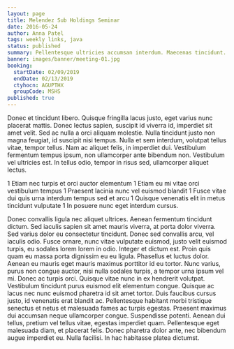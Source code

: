 ```yaml
---
layout: page
title: Melendez Sub Holdings Seminar
date: 2016-05-24
author: Anna Patel
tags: weekly links, java
status: published
summary: Pellentesque ultricies accumsan interdum. Maecenas tincidunt.
banner: images/banner/meeting-01.jpg
booking:
  startDate: 02/09/2019
  endDate: 02/13/2019
  ctyhocn: AGUPTHX
  groupCode: MSHS
published: true
---
```

Donec et tincidunt libero. Quisque fringilla lacus justo, eget varius nunc placerat mattis. Donec lectus sapien, suscipit id viverra id, imperdiet sit amet velit. Sed ac nulla a orci aliquam molestie. Nulla tincidunt justo non magna feugiat, id suscipit nisi tempus. Nulla et sem interdum, volutpat tellus vitae, tempor tellus. Nam ac aliquet felis, in imperdiet dui. Vestibulum fermentum tempus ipsum, non ullamcorper ante bibendum non. Vestibulum vel ultricies est. In tellus odio, tempor in risus sed, ullamcorper aliquet lectus.

1 Etiam nec turpis et orci auctor elementum
1 Etiam eu mi vitae orci vestibulum tempus
1 Praesent lacinia nunc vel euismod blandit
1 Fusce vitae dui quis urna interdum tempus sed et arcu
1 Quisque venenatis elit in metus tincidunt vulputate
1 In posuere nunc eget interdum cursus.

Donec convallis ligula nec aliquet ultrices. Aenean fermentum tincidunt dictum. Sed iaculis sapien sit amet mauris viverra, at porta dolor viverra. Sed varius dolor eu consectetur tincidunt. Donec sed convallis arcu, vel iaculis odio. Fusce ornare, nunc vitae vulputate euismod, justo velit euismod turpis, eu sodales lorem lorem in odio. Integer et dictum est. Proin quis quam eu massa porta dignissim eu eu ligula. Phasellus et luctus dolor. Aenean eu mauris eget mauris maximus porttitor id eu tortor.
Nunc varius, purus non congue auctor, nisi nulla sodales turpis, a tempor urna ipsum vel mi. Donec ac turpis orci. Quisque vitae nunc in ex hendrerit volutpat. Vestibulum tincidunt purus euismod elit elementum congue. Quisque ac lacus nec nunc euismod pharetra id sit amet tortor. Duis faucibus cursus justo, id venenatis erat blandit ac. Pellentesque habitant morbi tristique senectus et netus et malesuada fames ac turpis egestas. Praesent maximus dui accumsan neque ullamcorper congue. Suspendisse potenti. Aenean dui tellus, pretium vel tellus vitae, egestas imperdiet quam. Pellentesque eget malesuada diam, et placerat felis. Donec pharetra dolor ante, nec bibendum augue imperdiet eu. Nulla facilisi. In hac habitasse platea dictumst.
